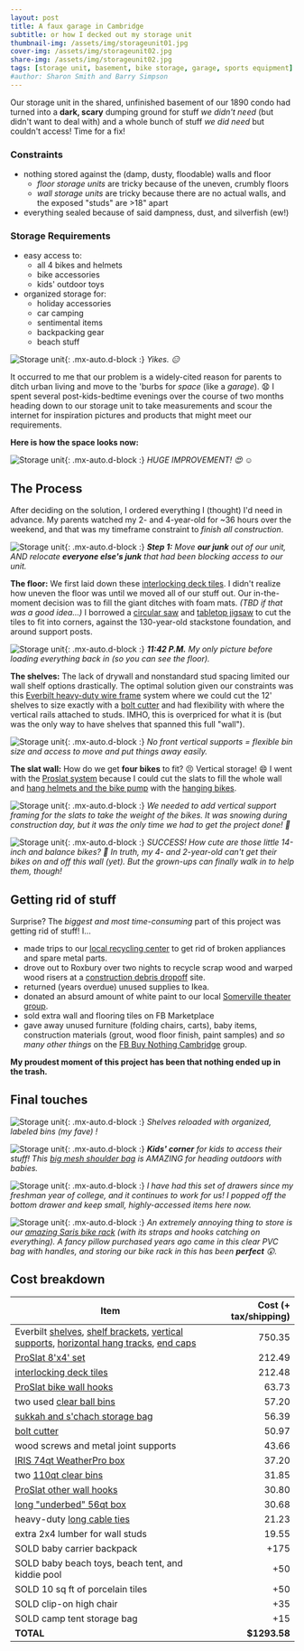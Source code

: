 ```yaml
---
layout: post
title: A faux garage in Cambridge
subtitle: or how I decked out my storage unit
thumbnail-img: /assets/img/storageunit01.jpg
cover-img: /assets/img/storageunit02.jpg
share-img: /assets/img/storageunit02.jpg
tags: [storage unit, basement, bike storage, garage, sports equipment]
#author: Sharon Smith and Barry Simpson
---
```


Our storage unit in the shared, unfinished basement of our 1890 condo had turned into a **dark, scary** dumping ground for stuff *we didn't
need* (but didn't want to deal with) and a whole bunch of stuff *we did need* but couldn't access! Time for a fix!

### Constraints
* nothing stored against the (damp, dusty, floodable) walls and floor
  * *floor storage units* are tricky because of the uneven, crumbly floors
  * *wall storage units* are tricky because there are no actual walls, and the exposed "studs" are >18" apart
* everything sealed because of said dampness, dust, and silverfish (ew!)

### Storage Requirements
* easy access to:
  * all 4 bikes and helmets
  * bike accessories
  * kids' outdoor toys
* organized storage for:
  * holiday accessories
  * car camping
  * sentimental items
  * backpacking gear
  * beach stuff

![Storage unit](../assets/img/storageunit06.jpg){: .mx-auto.d-block :}
*Yikes. :expressionless:*

It occurred to me that our problem is a widely-cited reason for parents to ditch urban living and move to the 'burbs for *space* (like a *garage*).
:anguished: I spent several post-kids-bedtime evenings over the course of two months heading down to our storage unit to take
measurements and scour the internet for inspiration pictures and products that might meet our requirements.

**Here is how the space looks now:**

![Storage unit](../assets/img/storageunit07.jpg){: .mx-auto.d-block :}
*HUGE IMPROVEMENT! :heart_eyes: :relaxed:*

## The Process

After deciding on the solution, I ordered everything I (thought) I'd need in advance. My parents watched my 2- and 4-year-old
for ~36 hours over the weekend, and that was my timeframe constraint to *finish all construction*.

![Storage unit](../assets/img/storageunit03.jpg){: .mx-auto.d-block :}
***Step 1:** Move **our junk** out of our unit, AND relocate **everyone else's junk** that had been blocking access to our unit.*

**The floor:** We first laid down these
[interlocking deck tiles](https://www.homedepot.com/p/326396808). I didn't realize how uneven the floor was until we
moved all of our stuff out. Our in-the-moment decision was to fill the giant ditches with foam mats. *(TBD if that was a good idea...)* I borrowed a [circular saw](https://www.homedepot.com/p/RYOBI-ONE-HP-18V-Brushless-Cordless-7-1-4-in-Circular-Saw-Tool-Only-PBLCS300B/314109411) and
[tabletop jigsaw](https://www.amazon.com/Rockwell-BladeRunner-Portable-Tabletop-Accessories/dp/B00L47FZ8A/) to cut the tiles to fit into corners, against the 130-year-old stackstone foundation, and around support posts.

![Storage unit](../assets/img/storageunit01.jpg){: .mx-auto.d-block :}
***11:42 P.M.** My only picture before loading everything back in (so you can see the floor).*

**The shelves:** The lack of drywall and nonstandard stud spacing limited our wall shelf options drastically.
The optimal solution given our constraints was this [Everbilt heavy-duty wire frame](https://www.homedepot.com/p/Everbilt-6-ft-x-20-in-Heavy-Duty-Wire-Shelf-90257/314183866)
system where we could cut the 12' shelves to size exactly with a [bolt cutter](https://www.homedepot.com/p/Milwaukee-18-in-Bolt-Cutter-with-3-8-in-Maximum-Cut-Capacity-48-22-4018/312620426) and had flexibility with where the vertical rails attached to studs. IMHO, this is overpriced
for what it is (but was the only way to have shelves that spanned this full "wall").

![Storage unit](../assets/img/storageunit04.jpg){: .mx-auto.d-block :}
*No front vertical supports = flexible bin size and access to move and put things away easily.*

**The slat wall:** How do we get **four bikes** to fit? :persevere: Vertical storage! :smile: I went with the
[Proslat system](https://www.homedepot.com/p/Proslat-PVC-Slatwall-8-ft-x-4-ft-White-88102/203496104) because I could cut the slats to fill the whole wall and [hang helmets and the bike pump](https://www.homedepot.com/p/Proslat-Slatwall-4-in-Hooks-12-Pack-13002/204743455) with the [hanging bikes](https://www.homedepot.com/p/Proslat-Slatwall-Vertical-Bike-Hook-2-Pack-13028/204743464).

![Storage unit](../assets/img/storageunit08.jpg){: .mx-auto.d-block :}
*We needed to add vertical support framing for the slats to take the weight of the bikes. It was snowing during construction day, but it was the only time we had to get the project done! :muscle:*

![Storage unit](../assets/img/storageunit05.jpg){: .mx-auto.d-block :}
*SUCCESS! How cute are those little 14-inch and balance bikes? :bicyclist: In truth, my 4- and 2-year-old can't get their bikes on and off this wall (yet). But the grown-ups can finally walk in to help them, though!*

## Getting rid of stuff

Surprise? The *biggest and most time-consuming* part of this project was getting rid of stuff! I...
* made trips to our [local recycling center](https://www.cambridgema.gov/services/recyclingcenter) to get rid of broken appliances and spare metal parts.
* drove out to Roxbury over two nights to recycle scrap wood and warped wood risers at a [construction debris dropoff](https://resourcewasteservices.com/our-facilities/resource-roxbury/) site.
* returned (years overdue) unused supplies to Ikea.
* donated an absurd amount of white paint to our local [Somerville theater group](https://www.theatreatfirst.org/).
* sold extra wall and flooring tiles on FB Marketplace
* gave away unused furniture (folding chairs, carts), baby items, construction materials (grout, wood floor finish, paint samples)
and *so many other things* on the [FB Buy Nothing Cambridge](https://www.facebook.com/groups/476638806418590) group.

**My proudest moment of this project has been that nothing ended up in the trash.**

## Final touches

![Storage unit](../assets/img/storageunit02.jpg){: .mx-auto.d-block :}
*Shelves reloaded with organized, labeled bins (my fave) !*

![Storage unit](../assets/img/storageunit09.jpg){: .mx-auto.d-block :}
***Kids' corner** for kids to access their stuff! This [big mesh shoulder bag](https://www.amazon.com/gp/product/B0B2RHFXCB/) is AMAZING for heading outdoors with babies.*

![Storage unit](../assets/img/storageunit10.jpg){: .mx-auto.d-block :}
*I have had this set of drawers since my freshman year of college, and it continues to work for us! I popped off the bottom drawer and keep small, highly-accessed items here now.*

![Storage unit](../assets/img/storageunit11.jpg){: .mx-auto.d-block :}
*An extremely annoying thing to store is our [amazing Saris bike rack](https://www.amazon.com/dp/B085WTVV18/) (with its straps and hooks catching on everything).
A fancy pillow purchased years ago came in this clear PVC bag with handles, and storing our bike rack in this has been **perfect** :astonished:.*

## Cost breakdown

| Item | Cost (+ tax/shipping) |
| --- | ---: |
| Everbilt [shelves](https://www.homedepot.com/p/Everbilt-12-ft-x-20-in-Heavy-Duty-Wire-Shelf-90175/314183873), [shelf brackets](https://www.homedepot.com/p/Everbilt-20-in-L-White-Steel-Heavy-Duty-Support-Bracket-90316/314700560), [vertical supports](https://www.homedepot.com/p/Everbilt-84-in-L-White-Steel-Heavy-Duty-Vertical-Rail-90290/314586379), [horizontal hang tracks](https://www.homedepot.com/p/Everbilt-80-in-Heavy-Duty-Steel-Hang-Track-90288/314586388), [end caps](https://www.homedepot.com/p/Everbilt-Small-End-Caps-20-Pack-90234/314184189) | 750.35 |
| [ProSlat 8'x4' set](https://www.homedepot.com/p/Proslat-PVC-Slatwall-8-ft-x-4-ft-White-88102/203496104) | 212.49 |
| [interlocking deck tiles](https://www.homedepot.com/p/11-8-in-x-11-8-in-Outdoor-Square-Plastic-Interlocking-Flooring-Deck-Tiles-for-Courtyard-Garden-44-pieces-in-Brown-C-F-B-90469/326396808) | 212.48 |
| [ProSlat bike wall hooks](https://www.homedepot.com/p/Proslat-Slatwall-Vertical-Bike-Hook-2-Pack-13028/204743464) | 63.73 |
| two used [clear ball bins](https://www.amazon.com/gp/product/B0085U20JG/) | 57.20 |
| [sukkah and s'chach storage bag](https://www.sukkot.com/shop/sukkah-storage-bags/) | 56.39 |
| [bolt cutter](https://www.homedepot.com/p/Milwaukee-18-in-Bolt-Cutter-with-3-8-in-Maximum-Cut-Capacity-48-22-4018/312620426) | 50.97 |
| wood screws and metal joint supports | 43.66 |
| [IRIS 74qt WeatherPro box](https://www.homedepot.com/p/IRIS-74-Qt-WeatherPro-Storage-Box-in-Clear-110586/300735908) | 37.20 |
| two [110qt clear bins](https://www.target.com/p/sterilite-110qt-clear-view-storage-bin-with-latch-purple/-/A-13794501) | 31.85 |
| [ProSlat other wall hooks](https://www.homedepot.com/p/Proslat-Slatwall-4-in-Hooks-12-Pack-13002/204743455) | 30.80 |
| [long "underbed" 56qt box](https://www.containerstore.com/s/closet/closet-boxes-bins/our-clear-storage-boxes/12d?productId=11004743) | 30.68 |
| heavy-duty [long cable ties](https://www.acehardware.com/departments/lighting-and-electrical/cable-management-cable-ties-and-electrical-tape/cable-ties/3004703) | 21.23 |
| extra 2x4 lumber for wall studs | 19.55 |
| SOLD baby carrier backpack | +175 |
| SOLD baby beach toys, beach tent, and kiddie pool | +50 |
| SOLD 10 sq ft of porcelain tiles | +50 |
| SOLD clip-on high chair | +35 |
| SOLD camp tent storage bag | +15 |
| **TOTAL** | **$1293.58** |

